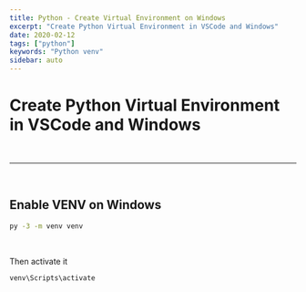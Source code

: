 ```yaml
---
title: Python - Create Virtual Environment on Windows
excerpt: "Create Python Virtual Environment in VSCode and Windows"
date: 2020-02-12
tags: ["python"]
keywords: "Python venv"
sidebar: auto
---
```


# Create Python Virtual Environment in VSCode and Windows

<br>
<hr>
<br>

## Enable VENV on Windows

```bash
py -3 -m venv venv
```

<br>

Then activate it

```batch
venv\Scripts\activate
```
